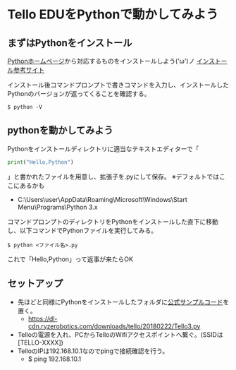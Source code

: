 # Tello EDUをPythonで動かしてみよう

##  まずはPythonをインストール
[Pythonホームページ](https://www.python.org/downloads/)から対応するものをインストールしよう('ω')ノ
[インストール参考サイト](https://www.python.jp/install/windows/install_py3.html)

インストール後コマンドプロンプトで書きコマンドを入力し、インストールしたPythonのバージョンが返ってくることを確認する。
```
$ python -V
```
##  pythonを動かしてみよう
Pythonをインストールディレクトリに適当なテキストエディターで「
```python:hello.py
print("Hello,Python")
```
」と書かれたファイルを用意し、拡張子を.pyにして保存。
※デフォルトではここにあるかも
- C:\Users\user\AppData\Roaming\Microsoft\Windows\Start Menu\Programs\Python 3.x

コマンドプロンプトのディレクトリをPythonをインストールした直下に移動し、以下コマンドでPythonファイルを実行してみる。
```
$ python <ファイル名>.py
```

これで「Hello,Python」って返事が来たらOK

##  セットアップ
- 先ほどと同様にPythonをインストールしたフォルダに[公式サンプルコード](https://dl-cdn.ryzerobotics.com/downloads/tello/20180222/Tello3.py)を置く。
  - https://dl-cdn.ryzerobotics.com/downloads/tello/20180222/Tello3.py
- Telloの電源を入れ、PCからTelloのWifiアクセスポイントへ繋ぐ。(SSIDは[TELLO-XXXX])
- TelloのIPは192.168.10.1なのでpingで接続確認を行う。
  - $ ping 192.168.10.1
